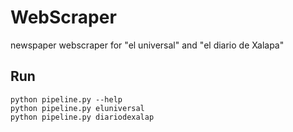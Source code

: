 # WebScraper
newspaper webscraper for "el universal" and "el diario de Xalapa"

## Run
    python pipeline.py --help
    python pipeline.py eluniversal
    python pipeline.py diariodexalap
